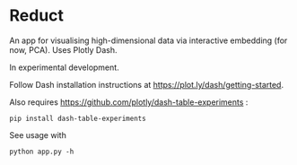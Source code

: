 
Reduct
======

An app for visualising high-dimensional data via interactive embedding (for now, PCA).
Uses Plotly Dash.

In experimental development.

Follow Dash installation instructions at https://plot.ly/dash/getting-started.

Also requires https://github.com/plotly/dash-table-experiments :

```pip install dash-table-experiments```

See usage with

```python app.py -h```
